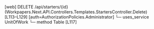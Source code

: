 [web] DELETE /api/starters/{id}  (Workpapers.Next.API.Controllers.Templates.StartersController.Delete)  [L113–L129] [auth=AuthorizationPolicies.Administrator]
  └─ uses_service UnitOfWork
    └─ method Table [L117]

